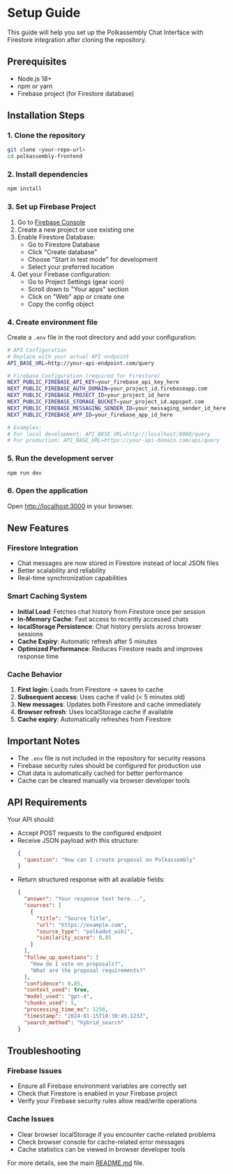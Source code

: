 # Setup Guide

This guide will help you set up the Polkassembly Chat Interface with Firestore integration after cloning the repository.

## Prerequisites

- Node.js 18+ 
- npm or yarn
- Firebase project (for Firestore database)

## Installation Steps

### 1. Clone the repository
```bash
git clone <your-repo-url>
cd polkassembly-frontend
```

### 2. Install dependencies
```bash
npm install
```

### 3. Set up Firebase Project

1. Go to [Firebase Console](https://console.firebase.google.com/)
2. Create a new project or use existing one
3. Enable Firestore Database:
   - Go to Firestore Database
   - Click "Create database"
   - Choose "Start in test mode" for development
   - Select your preferred location
4. Get your Firebase configuration:
   - Go to Project Settings (gear icon)
   - Scroll down to "Your apps" section
   - Click on "Web" app or create one
   - Copy the config object

### 4. Create environment file
Create a `.env` file in the root directory and add your configuration:

```bash
# API Configuration
# Replace with your actual API endpoint
API_BASE_URL=http://your-api-endpoint.com/query

# Firebase Configuration (required for Firestore)
NEXT_PUBLIC_FIREBASE_API_KEY=your_firebase_api_key_here
NEXT_PUBLIC_FIREBASE_AUTH_DOMAIN=your_project_id.firebaseapp.com
NEXT_PUBLIC_FIREBASE_PROJECT_ID=your_project_id_here
NEXT_PUBLIC_FIREBASE_STORAGE_BUCKET=your_project_id.appspot.com
NEXT_PUBLIC_FIREBASE_MESSAGING_SENDER_ID=your_messaging_sender_id_here
NEXT_PUBLIC_FIREBASE_APP_ID=your_firebase_app_id_here

# Examples:
# For local development: API_BASE_URL=http://localhost:8000/query
# For production: API_BASE_URL=https://your-api-domain.com/api/query
```

### 5. Run the development server
```bash
npm run dev
```

### 6. Open the application
Open [http://localhost:3000](http://localhost:3000) in your browser.

## New Features

### Firestore Integration
- Chat messages are now stored in Firestore instead of local JSON files
- Better scalability and reliability
- Real-time synchronization capabilities

### Smart Caching System
- **Initial Load**: Fetches chat history from Firestore once per session
- **In-Memory Cache**: Fast access to recently accessed chats
- **localStorage Persistence**: Chat history persists across browser sessions
- **Cache Expiry**: Automatic refresh after 5 minutes
- **Optimized Performance**: Reduces Firestore reads and improves response time

### Cache Behavior
1. **First login**: Loads from Firestore → saves to cache
2. **Subsequent access**: Uses cache if valid (< 5 minutes old)
3. **New messages**: Updates both Firestore and cache immediately
4. **Browser refresh**: Uses localStorage cache if available
5. **Cache expiry**: Automatically refreshes from Firestore

## Important Notes

- The `.env` file is not included in the repository for security reasons
- Firebase security rules should be configured for production use
- Chat data is automatically cached for better performance
- Cache can be cleared manually via browser developer tools

## API Requirements

Your API should:
- Accept POST requests to the configured endpoint
- Receive JSON payload with this structure:
  ```json
  {
    "question": "How can I create proposal on Polkassembly"
  }
  ```
- Return structured response with all available fields:
  ```json
  {
    "answer": "Your response text here...",
    "sources": [
      {
        "title": "Source Title",
        "url": "https://example.com",
        "source_type": "polkadot_wiki",
        "similarity_score": 0.85
      }
    ],
    "follow_up_questions": [
      "How do I vote on proposals?",
      "What are the proposal requirements?"
    ],
    "confidence": 0.85,
    "context_used": true,
    "model_used": "gpt-4",
    "chunks_used": 5,
    "processing_time_ms": 1250,
    "timestamp": "2024-01-15T10:30:45.123Z",
    "search_method": "hybrid_search"
  }
  ```

## Troubleshooting

### Firebase Issues
- Ensure all Firebase environment variables are correctly set
- Check that Firestore is enabled in your Firebase project
- Verify your Firebase security rules allow read/write operations

### Cache Issues
- Clear browser localStorage if you encounter cache-related problems
- Check browser console for cache-related error messages
- Cache statistics can be viewed in browser developer tools

For more details, see the main [README.md](./README.md) file. 